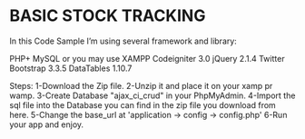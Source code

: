 # BASIC STOCK TRACKING

In this Code Sample I’m using several framework and library:

PHP+ MySQL or you may use XAMPP
Codeigniter 3.0
jQuery 2.1.4 
Twitter Bootstrap 3.3.5
DataTables 1.10.7

Steps:
1-Download the Zip file.
2-Unzip it and place it on your xamp pr wamp.
3-Create Database "ajax_ci_crud" in your PhpMyAdmin.
4-Import the sql file into the Database you can find in the  zip file you download from here.
5-Change the base_url at 'application -> config -> config.php'
6-Run your app and enjoy.
